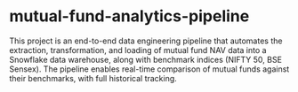 # mutual-fund-analytics-pipeline
This project is an end-to-end data engineering pipeline that automates the extraction, transformation, and loading of mutual fund NAV data into a Snowflake data warehouse, along with benchmark indices (NIFTY 50, BSE Sensex). The pipeline enables real-time comparison of mutual funds against their benchmarks, with full historical tracking.
